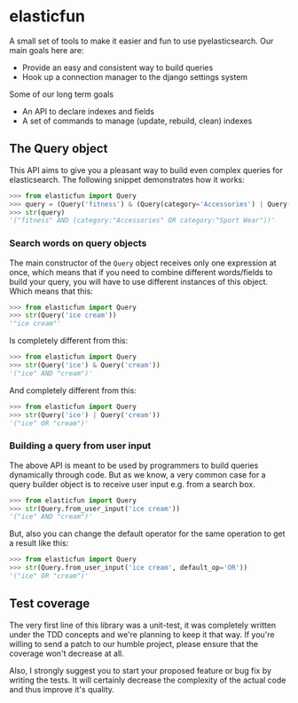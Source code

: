 # elasticfun

A small set of tools to make it easier and fun to use pyelasticsearch.
Our main goals here are:

 * Provide an easy and consistent way to build queries
 * Hook up a connection manager to the django settings system
 
Some of our long term goals

 * An API to declare indexes and fields
 * A set of commands to manage (update, rebuild, clean) indexes

## The Query object

This API aims to give you a pleasant way to build even complex queries
for elasticsearch. The following snippet demonstrates how it works:

```python
>>> from elasticfun import Query
>>> query = (Query('fitness') & (Query(category='Accessories') | Query(category='Sport Wear')))
>>> str(query)
'("fitness" AND (category:"Accessories" OR category:"Sport Wear"))'
```

### Search words on query objects

The main constructor of the `Query` object receives only one expression
at once, which means that if you need to combine different words/fields
to build your query, you will have to use different instances of this
object. Which means that this:

```python
>>> from elasticfun import Query
>>> str(Query('ice cream'))
'"ice cream"'
```

Is completely different from this:

```python
>>> from elasticfun import Query
>>> str(Query('ice') & Query('cream'))
'("ice" AND "cream")'
```

And completely different from this:

```python
>>> from elasticfun import Query
>>> str(Query('ice') | Query('cream'))
'("ice" OR "cream")'
```

### Building a query from user input

The above API is meant to be used by programmers to build queries
dynamically through code. But as we know, a very common case for a query
builder object is to receive user input e.g. from a search box.

```python
>>> from elasticfun import Query
>>> str(Query.from_user_input('ice cream'))
'("ice" AND "cream")'
```

But, also you can change the default operator for the same operation to
get a result like this:

```python
>>> from elasticfun import Query
>>> str(Query.from_user_input('ice cream', default_op='OR'))
'("ice" OR "cream")'
```

## Test coverage

The very first line of this library was a unit-test, it was completely
written under the TDD concepts and we're planning to keep it that way.
If you're willing to send a patch to our humble project, please ensure
that the coverage won't decrease at all.

Also, I strongly suggest you to start your proposed feature or bug fix
by writing the tests. It will certainly decrease the complexity of the
actual code and thus improve it's quality.
